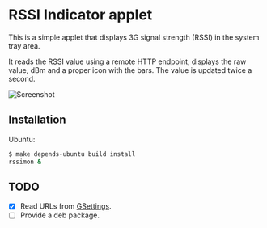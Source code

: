 # RSSI Indicator applet

This is a simple applet that displays 3G signal strength (RSSI) in the system tray area.

It reads the RSSI value using a remote HTTP endpoint, displays the raw value,
dBm and a proper icon with the bars.  The value is updated twice a second.

![Screenshot](https://user-images.githubusercontent.com/16797/70741378-30a35b00-1d2c-11ea-9d60-16190c5bc9c3.png)


## Installation

Ubuntu:

```bash
$ make depends-ubuntu build install
rssimon &
```


## TODO

- [x] Read URLs from [GSettings](https://wiki.gnome.org/Projects/Vala/GSettingsSample).
- [ ] Provide a deb package.
